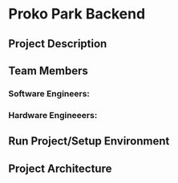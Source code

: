 # Proko Park Backend

## Project Description

## Team Members

### Software Engineers:

### Hardware Engineeers:

## Run Project/Setup Environment

## Project Architecture


